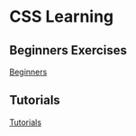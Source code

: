 
# CSS Learning

## Beginners Exercises
[Beginners](Beginners/README.md)

## Tutorials
[Tutorials](Tutorials/README.md)